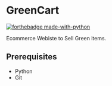 # GreenCart

[![forthebadge made-with-python](https://forthebadge.com/images/badges/made-with-python.svg)](https://www.python.org/)

Ecommerce Webiste to Sell Green items.

## Prerequisites
- Python
- Git

